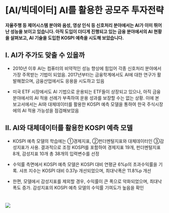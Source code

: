 
# [AI/빅데이터] AI를 활용한 공모주 투자전략
  
**자율주행 등 제어시스템 분야와 음성, 영상 인식 등 신호처리 분야에서는 AI가 이미 뛰어난 성능을 보이고 있습니다. 아직 도입이 더디게 진행되고 있는 금융 분야에서의 AI 현황을 살펴보고, AI 기술을 도입한 KOSPI 예측을 시도해 보았습니다.**

## I. AI가 주가도 맞출 수 있을까

- 2010년 이후 AI는 컴퓨터의 비약적인 성능 향상에 힘입어 각종 신호처리 분야에서 가장 주목받는 기법이 되었음. 2017년부터는 금융학계에서도 AI에 대한 연구가 활발해졌으며, 금융산업에서도 응용을 시도하고 있음
 
- 미국 ETF 시장에서도 AI 기법으로 운용되는 ETF들이 상장되고 있으나, 아직 금융 분야에서의 AI 적용 선례가 부족하여 운용 성과를 보장할 수는 없는 상황. 이에 본 보고서에서는 AI와 대체데이터를 활용한 KOSPI 예측 모델을 통하여 한국 주식시장에의 AI 적용 가능성을 점검해보았음


## II. AI와 대체데이터를 활용한 KOSPI 예측 모델

- KOSPI 예측 모델의 학습에는 ①경제지표, ②펀더멘털지표와 대체데이터인 ③감성지표가 사용. 결과적으로 조정 KOSPI를 포함하여 경제지표 19개, 펀더멘털지표 8개, 감성지표 10개 총 38개의 입력변수를 선정
 
- 수익률 측면에서 KOSPI 예측 모델은 KOSPI 대비 연평균 6%p의 초과수익률을 기록. 샤프 지수는 KOSPI 대비 0.37p 개선되었으며, 최대낙폭은 11.8%p 개선
 
- 한편, 모델에서 감성지표를 제외할 경우, 수익률이 큰 폭으로 악화되었으며, 최대낙폭도 증가. 감성지표의 KOSPI 예측 모델의 수익률 기여도가 높음을 확인

# 
# <a border="0" href="http://tracking.nhqv.com/tracking?SITE_ID=4&amp;SEND_ID=3037338&amp;SCHD_ID=2206703&amp;WORKDAY=20220314&amp;TRACKING_CLOSE=2022-03-07&amp;TYPE=C&amp;CLICK_ID=003&amp;MEMBER_ID=a3lvdWppbi5raW1Abmhxdi5jb20=&amp;MEMBER_ID_SEQ=32612&amp;URL=https://m.nhqv.com/c/g0h0z" target="_blank" title="NH 리서치 원문보기"><img border="0" src="https://www.nhqv.com/img/ems/research/img_09.jpg"></a>
